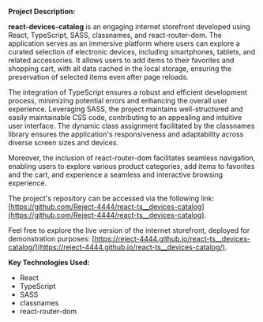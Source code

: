 **Project Description:**

**react-devices-catalog** is an engaging internet storefront developed using React, TypeScript, SASS, classnames, and react-router-dom. The application serves as an immersive platform where users can explore a curated selection of electronic devices, including smartphones, tablets, and related accessories. It allows users to add items to their favorites and shopping cart, with all data cached in the local storage, ensuring the preservation of selected items even after page reloads.

The integration of TypeScript ensures a robust and efficient development process, minimizing potential errors and enhancing the overall user experience. Leveraging SASS, the project maintains well-structured and easily maintainable CSS code, contributing to an appealing and intuitive user interface. The dynamic class assignment facilitated by the classnames library ensures the application's responsiveness and adaptability across diverse screen sizes and devices.

Moreover, the inclusion of react-router-dom facilitates seamless navigation, enabling users to explore various product categories, add items to favorites and the cart, and experience a seamless and interactive browsing experience.

The project's repository can be accessed via the following link: [https://github.com/Reject-4444/react-ts__devices-catalog](https://github.com/Reject-4444/react-ts__devices-catalog).

Feel free to explore the live version of the internet storefront, deployed for demonstration purposes: [https://reject-4444.github.io/react-ts__devices-catalog/](https://reject-4444.github.io/react-ts__devices-catalog/).

**Key Technologies Used:**
- React
- TypeScript
- SASS
- classnames
- react-router-dom
